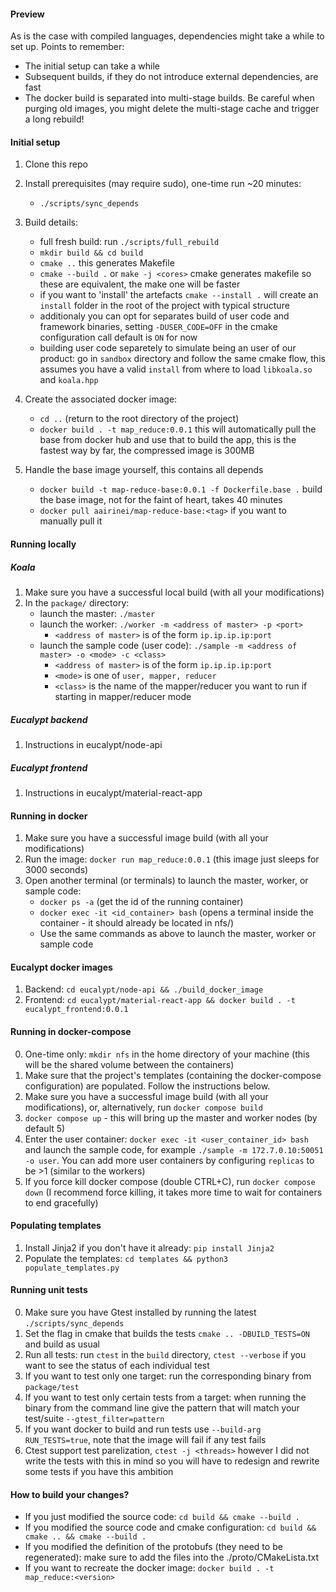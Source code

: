 #### Preview
As is the case with compiled languages, dependencies might take a while to set up.
Points to remember:
- The initial setup can take a while
- Subsequent builds, if they do not introduce external dependencies, are fast
- The docker build is separated into multi-stage builds. Be careful when purging old images, you might delete the multi-stage cache and trigger a long rebuild!


#### Initial setup
1. Clone this repo
2. Install prerequisites (may require sudo), one-time run ~20 minutes:
    - ```./scripts/sync_depends```

3. Build details:
    - full fresh build: run ```./scripts/full_rebuild```
    - ```mkdir build && cd build```
    - ```cmake ..``` this generates Makefile
    - ```cmake --build .``` or ```make -j <cores>``` cmake generates makefile so these are equivalent, the make one will be faster 
    - if you want to 'install' the artefacts ```cmake --install .``` will create an ```install``` folder in the root of the project with typical structure
    - additionaly you can opt for separates build of user code and framework binaries, setting ```-DUSER_CODE=OFF``` in the cmake configuration call default is ```ON``` for now
    - building user code separetely to simulate being an user of our product: go in ```sandbox``` directory and follow the same cmake flow, this assumes you have a valid ```install``` from where to load ```libkoala.so``` and ```koala.hpp```
    
4. Create the associated docker image:
    - ```cd ..``` (return to the root directory of the project)
    - ```docker build . -t map_reduce:0.0.1``` this will automatically pull the base from docker hub and use that to build the app, this is the fastest way by far, the compressed image is 300MB
5. Handle the base image yourself, this contains all depends
    - ```docker build -t map-reduce-base:0.0.1 -f Dockerfile.base .``` build the base image, not for the faint of heart, takes 40 minutes
    - ```docker pull aairinei/map-reduce-base:<tag>``` if you want to manually pull it 

#### Running locally
##### Koala
1. Make sure you have a successful local build (with all your modifications)
2. In the ```package/``` directory:
    - launch the master: ```./master```
    - launch the worker: ```./worker -m <address of master> -p <port>```
        - ```<address of master>``` is of the form ```ip.ip.ip.ip:port```
    - launch the sample code (user code): ```./sample -m <address of master> -o <mode> -c <class>```
        - ```<address of master>``` is of the form ```ip.ip.ip.ip:port```
        - ```<mode>``` is one of ```user, mapper, reducer```
        - ```<class>``` is the name of the mapper/reducer you want to run if starting in mapper/reducer mode
##### Eucalypt backend
1. Instructions in eucalypt/node-api
##### Eucalypt frontend
1. Instructions in eucalypt/material-react-app

#### Running in docker
1. Make sure you have a successful image build (with all your modifications)
2. Run the image: ```docker run map_reduce:0.0.1``` (this image just sleeps for 3000 seconds)
3. Open another terminal (or terminals) to launch the master, worker, or sample code:
    - ```docker ps -a``` (get the id of the running container)
    - ```docker exec -it <id_container> bash``` (opens a terminal inside the container - it should already be located in nfs/)
    - Use the same commands as above to launch the master, worker or sample code

#### Eucalypt docker images
1. Backend: ```cd eucalypt/node-api && ./build_docker_image```
2. Frontend: ```cd eucalypt/material-react-app && docker build . -t eucalypt_frontend:0.0.1```

#### Running in docker-compose
0. One-time only: ```mkdir nfs``` in the home directory of your machine (this will be the shared volume between the containers)
1. Make sure that the project's templates (containing the docker-compose configuration) are populated. Follow the instructions below.
2. Make sure you have a successful image build (with all your modifications), or, alternatively, run ```docker compose build```
3. ```docker compose up``` - this will bring up the master and worker nodes (by default 5)
4. Enter the user container: ```docker exec -it <user_container_id> bash``` and launch the sample code, for example ```./sample -m 172.7.0.10:50051 -o user```. You can add more user containers by configuring ```replicas``` to be >1 (similar to the workers)
5. If you force kill docker compose (double CTRL+C), run ```docker compose down``` (I recommend force killing, it takes more time to wait for containers to end gracefully)

#### Populating templates
1. Install Jinja2 if you don't have it already: ```pip install Jinja2```
2. Populate the templates: ```cd templates && python3 populate_templates.py```

#### Running unit tests
0. Make sure you have Gtest installed by running the latest ```./scripts/sync_depends```
1. Set the flag in cmake that builds the tests ```cmake .. -DBUILD_TESTS=ON``` and build as usual
2. Run all tests: run ```ctest``` in the ```build``` directory, ```ctest --verbose``` if you want to see the status of each individual test
3. If you want to test only one target: run the corresponding binary from ```package/test``` 
4. If you want to test only certain tests from a target: when running the binary from the command line give the pattern that will match your test/suite ```--gtest_filter=pattern```
5. If you want docker to build and run tests use ```--build-arg RUN_TESTS=true```, note that the image will fail if any test fails
6. Ctest support test parelization, ```ctest -j <threads>``` however I did not write the tests with this in mind so you will have to redesign and rewrite some tests if you have this ambition

#### How to build your changes?
- If you just modified the source code: ```cd build && cmake --build .```
- If you modified the source code and cmake configuration: ```cd build && cmake .. && cmake --build .```
- If you modified the definition of the protobufs (they need to be regenerated): make sure to add the files into the ./proto/CMakeLista.txt
- If you want to recreate the docker image: ```docker build . -t map_reduce:<version>```
